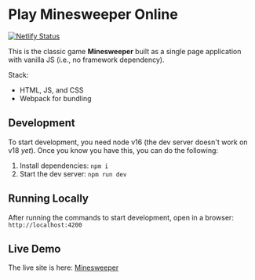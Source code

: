 # Play Minesweeper Online
[![Netlify Status](https://api.netlify.com/api/v1/badges/172478bd-afc5-4e47-95ba-d9ab814248fb/deploy-status)](https://app.netlify.com/sites/mnswpr/deploys)

This is the classic game **Minesweeper** built as a single page application with vanilla JS (i.e., no framework dependency).

Stack:
- HTML, JS, and CSS
- Webpack for bundling

## Development
To start development, you need node v16 (the dev server doesn't work on v18 *yet*). Once you know you have this, you can do the following:
1. Install dependencies: `npm i`
2. Start the dev server: `npm run dev`

## Running Locally
After running the commands to start development, open in a browser: `http://localhost:4200`

## Live Demo
The live site is here: [Minesweeper](https://mnswpr.com)
